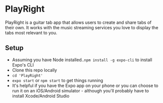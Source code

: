 # PlayRight
PlayRight is a guitar tab app that allows users to create and share tabs of their own. It works with the music streaming services you love to display the tabs most relevant to you.

## Setup
* Assuming you have Node installed..`npm install -g expo-cli` to install Expo's CLI
* Clone this repo locally
* `cd 'PlayRight'`
* `expo start` or `npm start` to get things running
* It's helpful if you have the Expo app on your phone or you can choose to run it on an iOS/Android simulator - although you'll probably have to install Xcode/Android Studio
